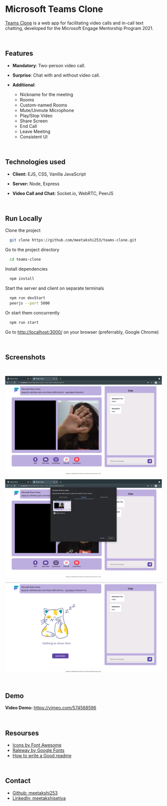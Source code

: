 
# Microsoft Teams Clone

[Teams Clone]('https://github.com/meetakshi253/teams-clone') is a web app for facilitating video calls and in-call text chatting, developed for the Microsoft Engage Mentorship Program 2021.

<br />

## Features

* **Mandatory**: Two-person video call.

* **Surprise**: Chat with and without video call.

* **Additional**:
  * Nickname for the meeting
  * Rooms
  * Custom-named Rooms
  * Mute/Unmute Microphone
  * Play/Stop Video
  * Share Screen
  * End Call
  * Leave Meeting
  * Consistent UI

<br />

## Technologies used

* **Client:** EJS, CSS, Vanilla JavaScript

* **Server:** Node, Express

* **Video Call and Chat:** Socket.io, WebRTC, PeerJS 

<br />

## Run Locally

Clone the project

```bash
  git clone https://github.com/meetakshi253/teams-clone.git
```

Go to the project directory

```bash
  cd teams-clone
```

Install dependencies

```bash
  npm install
```

Start the server and client on separate terminals

```bash
  npm run devStart
  peerjs --port 5000
```

Or start them concurrently

```bash
  npm run start
```

Go to [http://localhost:3000/](http://localhost:3000/) on your browser (preferrably, Google Chrome)

<br />

## Screenshots

<br/>

![App Screenshot](images/ss1.png)

![App Screenshot](images/ss2.png)

![App Screenshot](images/ss3.png)

<br />

## Demo

**Video Demo:** https://vimeo.com/574568596

<br />

## Resourses

* [Icons by Font Awesome](https://fontawesome.com)
* [Raleway by Google Fonts](https://fonts.google.com/specimen/Raleway)
* [How to write a Good readme](https://bulldogjob.com/news/449-how-to-write-a-good-readme-for-your-github-project)

<br/>

## Contact

* [Github: meetakshi253](https://github.com/meetakshi253)
* [LinkedIn: meetakshisetiya](https://www.linkedin.com/in/meetakshisetiya/)
